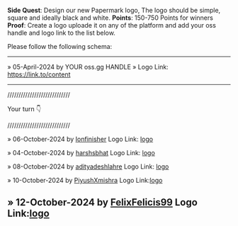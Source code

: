 **Side Quest**: Design our new Papermark logo, The logo should be simple, square and ideally black and white.
**Points**: 150-750 Points for winners
**Proof**: Create a logo uploade it on any of the platform and add your oss handle and logo link to the list below.

Please follow the following schema:

---

» 05-April-2024 by YOUR oss.gg HANDLE » Logo Link: https://link.to/content

---

////////////////////////////

Your turn 👇

////////////////////////////


» 06-October-2024 by [Ionfinisher](https://oss.gg/Ionfinisher) Logo Link: [logo](https://drive.google.com/drive/folders/1-HI4AYMGrruscHXsDnlzmiTq-LtjS3eL?usp=drive_link)

» 04-October-2024 by [harshsbhat](https://oss.gg/harshsbhat) Logo Link: [logo](https://dub.sh/GAsHMmo)

» 08-October-2024 by [adityadeshlahre](https://oss.gg/adityadeshlahre) Logo Link: [logo](https://drive.google.com/drive/folders/13k22xMnX2fhnWK94vas_hO1t-ImqXcHZ?usp=drive_link)

» 10-October-2024 by [PiyushXmishra](https://oss.gg/PiyushXmishra) Logo Link:[logo](https://drive.google.com/file/d/18X4S1rQgltp9j0o5aX3-bO8FmemWjgVC/view)

» 12-October-2024 by [FelixFelicis99](https://oss.gg/FelixFelicis99) Logo Link:[logo](https://drive.google.com/file/d/1fXKFlU_luxX3-FBfSed8rj0EnY0c897q/view?usp=sharing)
---